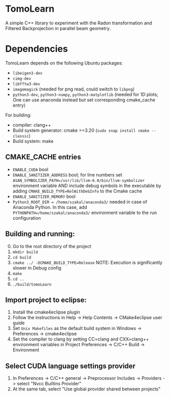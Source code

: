 # TomoLearn
A simple C++ library to experiment with the Radon transformation and Filtered Backprojection in parallel beam geometry.

# Dependencies
TomoLearn depends on the following Ubuntu packages:

- `libeigen3-dev`
- `cimg-dev`
- `libfftw3-dev`
- `imagemagick` (needed for png read, could switch to `libpng`)
- `python3-dev`, `python3-numpy`, `python3-matplotlib` (needed for 1D plots; One can use anaconda instead but set corresponding cmake_cache entry)

For building:
- compiler: clang++
- Build system generator: cmake >=3.20 (`sudo snap install cmake --classic`)
- Build system: make  

## CMAKE_CACHE entries
-  `ENABLE_CUDA` bool
-  `ENABLE_SANITIZER_ADDRESS` bool; for line numbers set `ASAN_SYMBOLIZER_PATH=/usr/lib/llvm-6.0/bin/llvm-symbolizer` environment variable AND include debug symbols in the executable by adding `CMAKE_BUILD_TYPE=RelWithDebInfo` to the Cmake cache
-  `ENABLE_SANITIZER_MEMORY` bool
-  `Python3_ROOT_DIR = /home/szakal/anaconda3/` needed in case of Anaconda Python. In this case, add `PYTHONPATH=/home/szakal/anaconda3/` environment variable to the run configuration

## Building and running: 
0. Go to the root directory of the project 
1. `mkdir build`
2. `cd build`
3. `cmake ../ -DCMAKE_BUILD_TYPE=Release`   NOTE: Execution is significantly slower in Debug config 
4. `make`
5. `cd ..`
6. `./build/tomoLearn` 


## Import project to eclipse:
1. Install the cmake4eclipse plugin
2. Follow the instructions in Help -> Help Contents -> CMake4eclipse user guide
3. Set `Unix Makefiles` as the default build system in Windows -> Preferences -> cmake4eclipse
4. Set the compiler to clang by setting CC=clang and CXX=clang++ environment variables in Project Preferences -> C/C++ Build -> Environment

## Select CUDA language settings provider
1. In Preferences -> C/C++ general -> Preprocessor Includes -> Providers -> select "Nvcc Builtins Provider"
2. At the same tab, select "Use global provider shared between projects"
